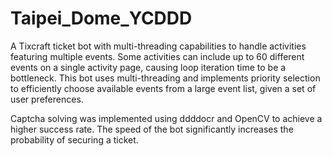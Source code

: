 # Taipei_Dome_YCDDD

A Tixcraft ticket bot with multi-threading capabilities to handle activities featuring multiple events. Some activities can include up to 60 different events on a single activity page, causing loop iteration time to be a bottleneck. This bot uses multi-threading and implements priority selection to efficiently choose available events from a large event list, given a set of user preferences.

Captcha solving was implemented using ddddocr and OpenCV to achieve a higher success rate. The speed of the bot significantly increases the probability of securing a ticket.